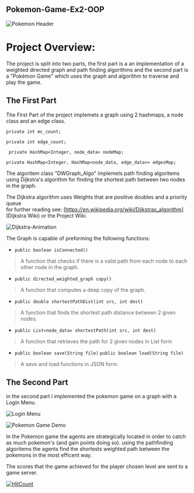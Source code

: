 ## Pokemon-Game-Ex2-OOP
![Pokemon Header](https://i.ibb.co/sPpVhDx/Webp-net-resizeimage.png)
# Project Overview:
The project is split into two parts, the first part is a an implementation of a weighted directed graph and path finding algorithms
and the second part is a "Pokémon Game" which uses the graph and algorithm to traverse and play the game.

## The First Part
The First Part of the project implemets a graph using 2 hashmaps, a node class and an edge class.

   `private int mc_count;`
   
   `private int edge_count;`
     
  ` private HashMap<Integer, node_data> nodeMap;`
     
   `private HashMap<Integer, HashMap<node_data, edge_data>> edgesMap;`
    
The algoritem class "DWGraph_Algo" implemets path finding algoritems using Dijkstra's algorithm for finding the shortest path between two nodes in the graph.

The Dijkstra algorithm uses Weights that are positive doubles and a priority queue  
for further reading see: [https://en.wikipedia.org/wiki/Dijkstras_algorithm] (Dijkstra Wiki) or the Project Wiki.

![Dijkstra-Animation](https://i.ibb.co/c27Thp3/Dijkstra-Animation.gif)

The Graph is capable of preforming the following functions:
* `public boolean isConnected()` 
> A function that checks if there is a valid path from each node to each other node in the graph.
* `public directed_weighted_graph copy()`
> A function that computes a deep copy of the graph.
* `public double shortestPathDist(int src, int dest)`
> A function that finds the shortest path distance between 2 given nodes.
* `public List<node_data> shortestPath(int src, int dest)`
> A function that retrieves the path for 2 given nodes in List form
* `public boolean save(String file)`
  `public boolean load(String file)`
> A save and load functions in JSON form.

## The Second Part 
in the second part i implemented the pokemon game on a graph with a Login Menu.

![Login Menu](https://i.ibb.co/bztcxNy/Webp-net-resizeimage-2.png)

![Pokemon Game Demo](https://i.ibb.co/wrZt80f/Webp-net-resizeimage-1.png)

In the Pokemon game the agents are strategically located in order to catch as much pokemon's (and gain points doing so).
using the pathfinding algoritems the agents find the shortests weighted path between the pokemons in the most efficent way.

The scores that the game achieved for the player chosen level are sent to a game server.

[![HitCount](http://hits.dwyl.com/Shaked-g/Pokemon-Game-Ex2-OOP.svg)](http://hits.dwyl.com/Shaked-g/Pokemon-Game-Ex2-OOP)
